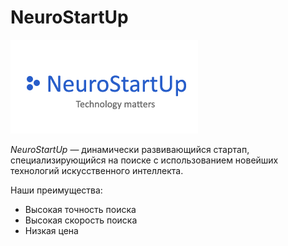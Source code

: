# NeuroStartUp

![logogo](logo.png)

*NeuroStartUp* — динамически развивающийся стартап, специализирующийся на поиске с использованием новейших технологий искусственного интеллекта.

Наши преимущества: 
* Высокая точность поиска
* Высокая скорость поиска
* Низкая цена